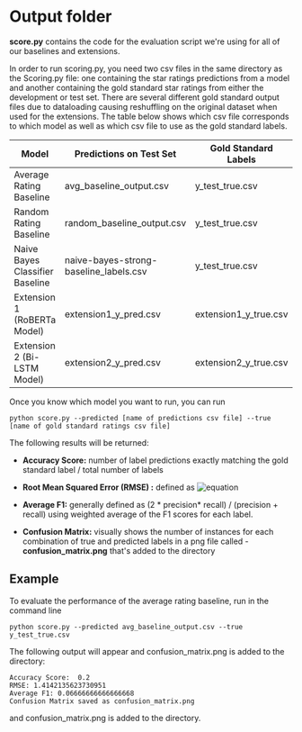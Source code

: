 # Output folder

 **score.py** contains the code for the evaluation script we're using for all of our baselines and extensions. 

In order to run scoring.py, you need two csv files in the same directory as the Scoring.py file: one containing the star ratings predictions from a model and another containing the gold standard star ratings from either the development or test set. There are several different gold standard output files due to dataloading causing reshuffling on the original dataset when used for the extensions. The table below shows which csv file corresponds to which model as well as which csv file to use as the gold standard labels.



|  Model |  Predictions on Test Set | Gold Standard Labels | 
| --|--|--|
| Average Rating Baseline | avg_baseline_output.csv| y_test_true.csv |
|Random Rating Baseline | random_baseline_output.csv |y_test_true.csv| 
| Naive Bayes Classifier Baseline | naive-bayes-strong-baseline_labels.csv| y_test_true.csv| 
| Extension 1 (RoBERTa Model) | extension1_y_pred.csv | extension1_y_true.csv | 
|Extension 2 (Bi-LSTM Model) | extension2_y_pred.csv | extension2_y_true.csv | 


Once you know which model you want to run, you can run 

	python score.py --predicted [name of predictions csv file] --true [name of gold standard ratings csv file] 

The following results will be returned:

 - **Accuracy Score:** number of label predictions exactly matching the gold standard label / total number of labels 
 - **Root Mean Squared Error (RMSE) :** defined as  ![equation](https://latex.codecogs.com/gif.latex?\sqrt{\frac{1}{n_{samples}}&space;\sum_{i=0}^{n_{samples}&space;-1}(y_i-&space;\hat{y_i})^2}2)
 
 - **Average F1:** generally defined as (2 * precision* recall) / (precision + recall) using weighted average of the F1 scores for each label.
 
 - **Confusion Matrix:** visually shows the number of instances for each combination of true and predicted labels in a png file called  - **confusion_matrix.png** that's added to the directory 
 
 
## Example 
 To evaluate the performance of the average rating baseline, run in the command line

	python score.py --predicted avg_baseline_output.csv --true y_test_true.csv
	
The following output will appear and confusion_matrix.png is added to the directory: 

	Accuracy Score:  0.2
	RMSE: 1.4142135623730951
	Average F1: 0.06666666666666668
	Confusion Matrix saved as confusion_matrix.png
	
and confusion_matrix.png is added to the directory.
